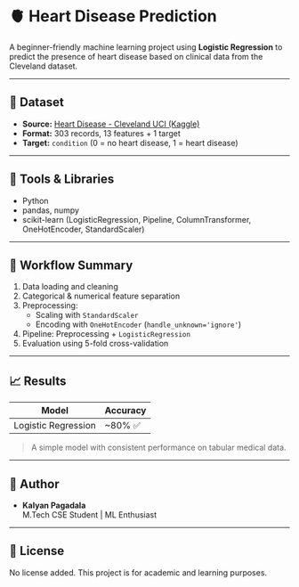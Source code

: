 # 🫀 Heart Disease Prediction

A beginner-friendly machine learning project using **Logistic Regression** to predict the presence of heart disease based on clinical data from the Cleveland dataset.

---

## 📂 Dataset

- **Source:** [Heart Disease - Cleveland UCI (Kaggle)](https://www.kaggle.com/datasets/cherngs/heart-disease-cleveland-uci)
- **Format:** 303 records, 13 features + 1 target
- **Target:** `condition` (0 = no heart disease, 1 = heart disease)

---

## 🔧 Tools & Libraries

- Python
- pandas, numpy
- scikit-learn (LogisticRegression, Pipeline, ColumnTransformer, OneHotEncoder, StandardScaler)

---

## 🧵 Workflow Summary

1. Data loading and cleaning
2. Categorical & numerical feature separation
3. Preprocessing:
   - Scaling with `StandardScaler`
   - Encoding with `OneHotEncoder` (`handle_unknown='ignore'`)
4. Pipeline: Preprocessing + `LogisticRegression`
5. Evaluation using 5-fold cross-validation

---

## 📈 Results

| Model              | Accuracy |
|-------------------|----------|
| Logistic Regression | ~80% ✅ |

> A simple model with consistent performance on tabular medical data.

---

## 🧠 Author

- **Kalyan Pagadala**  
  M.Tech CSE Student | ML Enthusiast

---

## 📃 License

No license added. This project is for academic and learning purposes.
